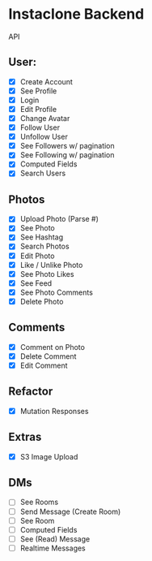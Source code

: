 # Instaclone Backend

API

## User:

- [x] Create Account
- [x] See Profile
- [x] Login
- [x] Edit Profile
- [x] Change Avatar
- [x] Follow User
- [x] Unfollow User
- [x] See Followers w/ pagination
- [x] See Following w/ pagination
- [x] Computed Fields
- [x] Search Users

## Photos

- [x] Upload Photo (Parse #)
- [x] See Photo
- [x] See Hashtag
- [x] Search Photos
- [x] Edit Photo
- [x] Like / Unlike Photo
- [x] See Photo Likes
- [x] See Feed
- [x] See Photo Comments
- [x] Delete Photo

## Comments

- [x] Comment on Photo
- [x] Delete Comment
- [x] Edit Comment

## Refactor

- [x] Mutation Responses

## Extras

- [x] S3 Image Upload

## DMs

- [ ] See Rooms
- [ ] Send Message (Create Room)
- [ ] See Room
- [ ] Computed Fields
- [ ] See (Read) Message
- [ ] Realtime Messages